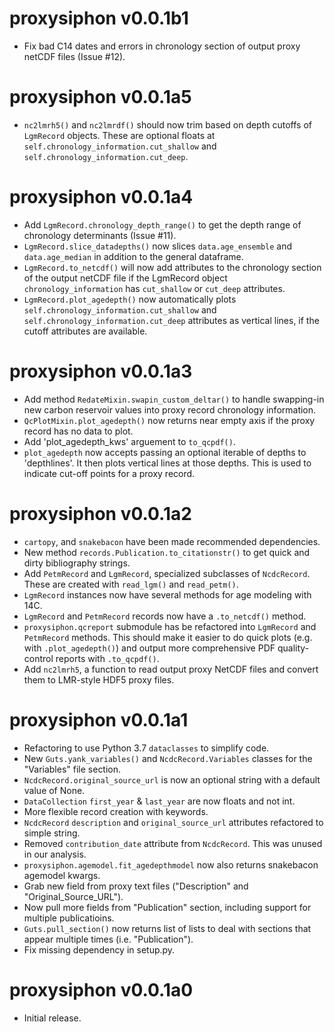 # proxysiphon v0.0.1b1

* Fix bad C14 dates and errors in chronology section of output proxy netCDF files (Issue #12).


# proxysiphon v0.0.1a5

* `nc2lmrh5()` and `nc2lmrdf()` should now trim based on depth cutoffs of `LgmRecord` objects. These are optional floats at `self.chronology_information.cut_shallow` and `self.chronology_information.cut_deep`.


# proxysiphon v0.0.1a4

* Add `LgmRecord.chronology_depth_range()` to get the depth range of chronology determinants (Issue #11).
* `LgmRecord.slice_datadepths()` now slices `data.age_ensemble` and `data.age_median` in addition to the general dataframe.
* `LgmRecord.to_netcdf()` will now add attributes to the chronology section of the output netCDF file if the LgmRecord object `chronology_information` has `cut_shallow` or `cut_deep` attributes.
* `LgmRecord.plot_agedepth()` now automatically plots `self.chronology_information.cut_shallow` and `self.chronology_information.cut_deep` attributes as vertical lines, if the cutoff attributes are available.


# proxysiphon v0.0.1a3

* Add method `RedateMixin.swapin_custom_deltar()` to handle swapping-in new carbon reservoir values into proxy record chronology information.
* `QcPlotMixin.plot_agedepth()` now returns near empty axis if the proxy record has no data to plot.
* Add 'plot_agedepth_kws' arguement to `to_qcpdf()`.
* `plot_agedepth` now accepts passing an optional iterable of depths to 'depthlines'. It then plots vertical lines at those depths. This is used to indicate cut-off points for a proxy record.


# proxysiphon v0.0.1a2

* `cartopy`, and `snakebacon` have been made recommended dependencies.
* New method `records.Publication.to_citationstr()` to get quick and dirty bibliography strings.
* Add `PetmRecord` and `LgmRecord`, specialized subclasses of `NcdcRecord`. These are created with `read_lgm()` and `read_petm()`.
* `LgmRecord` instances now have several methods for age modeling with 14C.
* `LgmRecord` and `PetmRecord` records now have a `.to_netcdf()` method.
* `proxysiphon.qcreport` submodule has be refactored into `LgmRecord` and `PetmRecord` methods. This should make it easier to do quick plots (e.g. with `.plot_agedepth()`) and output more comprehensive PDF quality-control reports with `.to_qcpdf()`.
* Add `nc2lmrh5`, a function to read output proxy NetCDF files and convert them to LMR-style HDF5 proxy files.


# proxysiphon v0.0.1a1

* Refactoring to use Python 3.7 `dataclasses` to simplify code.
* New `Guts.yank_variables()` and `NcdcRecord.Variables` classes for the "Variables" file section.
* `NcdcRecord.original_source_url` is now an optional string with a default value of None.
* `DataCollection` `first_year` & `last_year` are now floats and not int.
* More flexible record creation with keywords.
* `NcdcRecord` `description` and `original_source_url` attributes refactored to simple string.
* Removed `contribution_date` attribute from `NcdcRecord`. This was unused in our analysis.
* `proxysiphon.agemodel.fit_agedepthmodel` now also returns snakebacon agemodel kwargs.
* Grab new field from proxy text files ("Description" and "Original_Source_URL").
* Now pull more fields from "Publication" section, including support for multiple publicatioins.
* `Guts.pull_section()` now returns list of lists to deal with sections that appear multiple times (i.e. "Publication").
* Fix missing dependency in setup.py.


# proxysiphon v0.0.1a0

* Initial release.